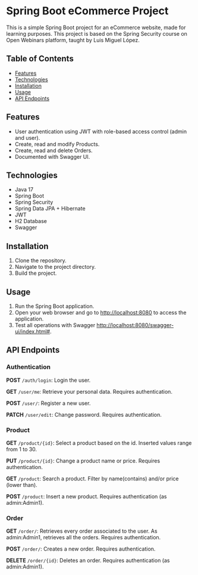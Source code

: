 # Spring Boot eCommerce Project

This is a simple Spring Boot project for an eCommerce website, made for learning purposes. This project is based on the Spring Security course on Open Webinars platform, taught by Luis Miguel López.

## Table of Contents

- [Features](#features)
- [Technologies](#technologies)
- [Installation](#installation)
- [Usage](#usage)
- [API Endpoints](#api-endpoints)

## Features

- User authentication using JWT with role-based access control (admin and user).
- Create, read and modify Products.
- Create, read and delete Orders.
- Documented with Swagger UI.

## Technologies

- Java 17
- Spring Boot
- Spring Security
- Spring Data JPA + Hibernate
- JWT
- H2 Database
- Swagger

## Installation
1. Clone the repository.
2. Navigate to the project directory.
3. Build the project.

## Usage
1. Run the Spring Boot application.
2. Open your web browser and go to [http://localhost:8080](http://localhost:8080) to access the application.
3. Test all operations with Swagger [http://localhost:8080/swagger-ui/index.html#](http://localhost:8080/swagger-ui/index.html#).

## API Endpoints

### Authentication

**POST** `/auth/login`: Login the user.

**GET** `/user/me`: Retrieve your personal data. Requires authentication.

**POST** `/user/`: Register a new user.

**PATCH** `/user/edit`: Change password. Requires authentication.

### Product

**GET** `/product/{id}`: Select a product based on the id. Inserted values range from 1 to 30.

**PUT** `/product/{id}`: Change a product name or price. Requires authentication.

**GET** `/product`: Search a product. Filter by name(contains) and/or price (lower than).

**POST** `/product`: Insert a new product. Requires authentication (as admin:Admin1).

### Order

**GET** `/order/`: Retrieves every order associated to the user. As admin:Admin1, retrieves all the orders. Requires authentication.

**POST** `/order/`: Creates a new order. Requires authentication.

**DELETE** `/order/{id}`: Deletes an order. Requires authentication (as admin:Admin1).

  

